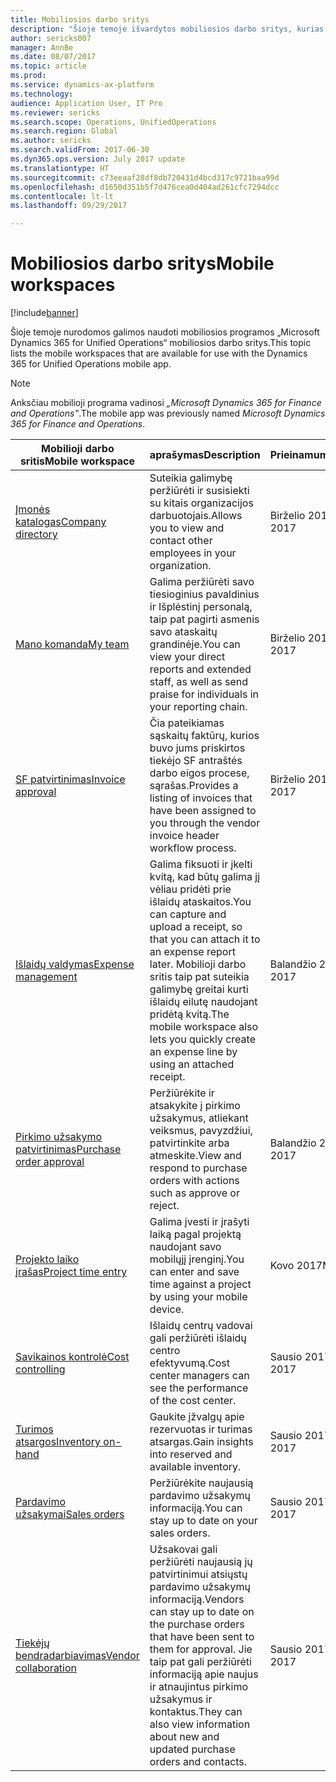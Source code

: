 ```yaml
---
title: Mobiliosios darbo sritys
description: "Šioje temoje išvardytos mobiliosios darbo sritys, kurias galima naudoti."
author: sericks007
manager: AnnBe
ms.date: 08/07/2017
ms.topic: article
ms.prod: 
ms.service: dynamics-ax-platform
ms.technology: 
audience: Application User, IT Pro
ms.reviewer: sericks
ms.search.scope: Operations, UnifiedOperations
ms.search.region: Global
ms.author: sericks
ms.search.validFrom: 2017-06-30
ms.dyn365.ops.version: July 2017 update
ms.translationtype: HT
ms.sourcegitcommit: c73eeaaf28df8db720431d4bcd317c9721baa99d
ms.openlocfilehash: d1650d351b5f7d476cea0d404ad261cfc7294dcc
ms.contentlocale: lt-lt
ms.lasthandoff: 09/29/2017

---
```


# <a name="mobile-workspaces"></a><span data-ttu-id="f82db-103">Mobiliosios darbo sritys</span><span class="sxs-lookup"><span data-stu-id="f82db-103">Mobile workspaces</span></span>

[!include[banner](../includes/banner.md)]

<span data-ttu-id="f82db-104">Šioje temoje nurodomos galimos naudoti mobiliosios programos „Microsoft Dynamics 365 for Unified Operations“ mobiliosios darbo sritys.</span><span class="sxs-lookup"><span data-stu-id="f82db-104">This topic lists the mobile workspaces that are available for use with the Dynamics 365 for Unified Operations mobile app.</span></span>

> [!NOTE]
> <span data-ttu-id="f82db-105">Anksčiau mobilioji programa vadinosi *„Microsoft Dynamics 365 for Finance and Operations‟*.</span><span class="sxs-lookup"><span data-stu-id="f82db-105">The mobile app was previously named *Microsoft Dynamics 365 for Finance and Operations*.</span></span>

| <span data-ttu-id="f82db-106">Mobilioji darbo sritis</span><span class="sxs-lookup"><span data-stu-id="f82db-106">Mobile workspace</span></span>     | <span data-ttu-id="f82db-107">aprašymas</span><span class="sxs-lookup"><span data-stu-id="f82db-107">Description</span></span>   | <span data-ttu-id="f82db-108">Prieinamumas</span><span class="sxs-lookup"><span data-stu-id="f82db-108">Availability</span></span>   |
|----------------------|---------------|--------------|
|[<span data-ttu-id="f82db-109">Įmonės katalogas</span><span class="sxs-lookup"><span data-stu-id="f82db-109">Company directory</span></span>](company-directory-mobile-workspace.md)| <span data-ttu-id="f82db-110">Suteikia galimybę peržiūrėti ir susisiekti su kitais organizacijos darbuotojais.</span><span class="sxs-lookup"><span data-stu-id="f82db-110">Allows you to view and contact other employees in your organization.</span></span>| <span data-ttu-id="f82db-111">Birželio 2017 d.</span><span class="sxs-lookup"><span data-stu-id="f82db-111">June 2017</span></span> |    
|[<span data-ttu-id="f82db-112">Mano komanda</span><span class="sxs-lookup"><span data-stu-id="f82db-112">My team</span></span>](manager-self-service-mobile-workspace.md)| <span data-ttu-id="f82db-113">Galima peržiūrėti savo tiesioginius pavaldinius ir Išplėstinį personalą, taip pat pagirti asmenis savo ataskaitų grandinėje.</span><span class="sxs-lookup"><span data-stu-id="f82db-113">You can view your direct reports and extended staff, as well as send praise for individuals in your reporting chain.</span></span>|<span data-ttu-id="f82db-114">Birželio 2017 d.</span><span class="sxs-lookup"><span data-stu-id="f82db-114">June 2017</span></span> |     
|[<span data-ttu-id="f82db-115">SF patvirtinimas</span><span class="sxs-lookup"><span data-stu-id="f82db-115">Invoice approval</span></span>](invoice-approval-mobile-workspace.md)| <span data-ttu-id="f82db-116">Čia pateikiamas sąskaitų faktūrų, kurios buvo jums priskirtos tiekėjo SF antraštės darbo eigos procese, sąrašas.</span><span class="sxs-lookup"><span data-stu-id="f82db-116">Provides a listing of invoices that have been assigned to you through the vendor invoice header workflow process.</span></span>| <span data-ttu-id="f82db-117">Birželio 2017 d.</span><span class="sxs-lookup"><span data-stu-id="f82db-117">June 2017</span></span>   |
| [<span data-ttu-id="f82db-118">Išlaidų valdymas</span><span class="sxs-lookup"><span data-stu-id="f82db-118">Expense management</span></span>](../../financials/expense-management/expense-management-mobile-workspace.md) | <span data-ttu-id="f82db-119">Galima fiksuoti ir įkelti kvitą, kad būtų galima jį vėliau pridėti prie išlaidų ataskaitos.</span><span class="sxs-lookup"><span data-stu-id="f82db-119">You can capture and upload a receipt, so that you can attach it to an expense report later.</span></span> <span data-ttu-id="f82db-120">Mobilioji darbo sritis taip pat suteikia galimybę greitai kurti išlaidų eilutę naudojant pridėtą kvitą.</span><span class="sxs-lookup"><span data-stu-id="f82db-120">The mobile workspace also lets you quickly create an expense line by using an attached receipt.</span></span> | <span data-ttu-id="f82db-121">Balandžio 2017 d.</span><span class="sxs-lookup"><span data-stu-id="f82db-121">April 2017</span></span> |
| [<span data-ttu-id="f82db-122">Pirkimo užsakymo patvirtinimas</span><span class="sxs-lookup"><span data-stu-id="f82db-122">Purchase order approval</span></span>](../../supply-chain/procurement/purchase-order-mobile-workspace.md) | <span data-ttu-id="f82db-123">Peržiūrėkite ir atsakykite į pirkimo užsakymus, atliekant veiksmus, pavyzdžiui, patvirtinkite arba atmeskite.</span><span class="sxs-lookup"><span data-stu-id="f82db-123">View and respond to purchase orders with actions such as approve or reject.</span></span> | <span data-ttu-id="f82db-124">Balandžio 2017 d.</span><span class="sxs-lookup"><span data-stu-id="f82db-124">April 2017</span></span> |
| [<span data-ttu-id="f82db-125">Projekto laiko įrašas</span><span class="sxs-lookup"><span data-stu-id="f82db-125">Project time entry</span></span>](../../financials/project-management/project-time-entry-mobile-workspace.md) | <span data-ttu-id="f82db-126">Galima įvesti ir įrašyti laiką pagal projektą naudojant savo mobilųjį įrenginį.</span><span class="sxs-lookup"><span data-stu-id="f82db-126">You can enter and save time against a project by using your mobile device.</span></span> | <span data-ttu-id="f82db-127">Kovo 2017</span><span class="sxs-lookup"><span data-stu-id="f82db-127">March 2017</span></span> |
| [<span data-ttu-id="f82db-128">Savikainos kontrolė</span><span class="sxs-lookup"><span data-stu-id="f82db-128">Cost controlling</span></span>](../../financials/cost-accounting/cost-controlling-mobile-workspace.md)     | <span data-ttu-id="f82db-129">Išlaidų centrų vadovai gali peržiūrėti išlaidų centro efektyvumą.</span><span class="sxs-lookup"><span data-stu-id="f82db-129">Cost center managers can see the performance of the cost center.</span></span>                                                                                               |  <span data-ttu-id="f82db-130">Sausio 2017</span><span class="sxs-lookup"><span data-stu-id="f82db-130">January 2017</span></span>        |
| [<span data-ttu-id="f82db-131">Turimos atsargos</span><span class="sxs-lookup"><span data-stu-id="f82db-131">Inventory on-hand</span></span>](../../supply-chain/inventory/inventory-on-hand-mobile-workspace.md)    | <span data-ttu-id="f82db-132">Gaukite įžvalgų apie rezervuotas ir turimas atsargas.</span><span class="sxs-lookup"><span data-stu-id="f82db-132">Gain insights into reserved and available inventory.</span></span>                                                                                                    |   <span data-ttu-id="f82db-133">Sausio 2017</span><span class="sxs-lookup"><span data-stu-id="f82db-133">January 2017</span></span>       |
| [<span data-ttu-id="f82db-134">Pardavimo užsakymai</span><span class="sxs-lookup"><span data-stu-id="f82db-134">Sales orders</span></span>](../../supply-chain/sales-marketing/sales-orders-mobile-workspace.md)         | <span data-ttu-id="f82db-135">Peržiūrėkite naujausią pardavimo užsakymų informaciją.</span><span class="sxs-lookup"><span data-stu-id="f82db-135">You can stay up to date on your sales orders.</span></span>                                                                                                                          |  <span data-ttu-id="f82db-136">Sausio 2017</span><span class="sxs-lookup"><span data-stu-id="f82db-136">January 2017</span></span>                  |
| [<span data-ttu-id="f82db-137">Tiekėjų bendradarbiavimas</span><span class="sxs-lookup"><span data-stu-id="f82db-137">Vendor collaboration</span></span>](../../supply-chain/procurement/vendor-collaboration-mobile-workspace.md) | <span data-ttu-id="f82db-138">Užsakovai gali peržiūrėti naujausią jų patvirtinimui atsiųstų pardavimo užsakymų informaciją.</span><span class="sxs-lookup"><span data-stu-id="f82db-138">Vendors can stay up to date on the purchase orders that have been sent to them for approval.</span></span> <span data-ttu-id="f82db-139">Jie taip pat gali peržiūrėti informaciją apie naujus ir atnaujintus pirkimo užsakymus ir kontaktus.</span><span class="sxs-lookup"><span data-stu-id="f82db-139">They can also view information about new and updated purchase orders and contacts.</span></span> |<span data-ttu-id="f82db-140">Sausio 2017</span><span class="sxs-lookup"><span data-stu-id="f82db-140">January 2017</span></span>    |


